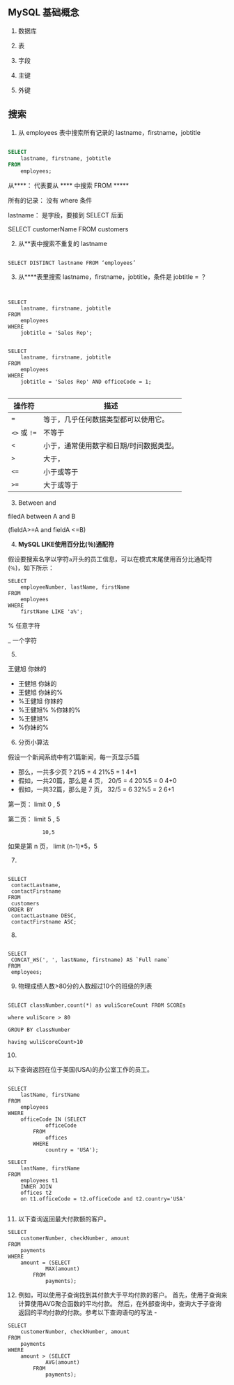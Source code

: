 ## MySQL 基础概念

1. 数据库

2. 表 

3. 字段

4. 主键

5. 外键

## 搜索

1. 从 employees 表中搜索所有记录的 lastname，firstname，jobtitle

```sql

SELECT 
    lastname, firstname, jobtitle
FROM
    employees;

```

从****： 代表要从 **** 中搜索   FROM *****

所有的记录： 没有 where 条件

lastname： 是字段，要接到 SELECT 后面



SELECT customerName FROM customers


2. 从**表中搜索不重复的 lastname

```

SELECT DISTINCT lastname FROM ‘employees’

```


3. 从****表里搜索 lastname，firstname，jobtitle，条件是 jobtitle = ？

```


SELECT 
    lastname, firstname, jobtitle
FROM
    employees
WHERE
    jobtitle = 'Sales Rep';

```


```

SELECT 
    lastname, firstname, jobtitle
FROM
    employees
WHERE
    jobtitle = 'Sales Rep' AND officeCode = 1;


```

| 操作符         | 描述                   |
| ----------- | -------------------- |
| `=`         | 等于，几乎任何数据类型都可以使用它。   |
| `<>` 或 `!=` | 不等于                  |
| `<`         | 小于，通常使用数字和日期/时间数据类型。 |
| `>`         | 大于，                  |
| `<=`        | 小于或等于                |
| `>=`        | 大于或等于                |


3. Between and



filedA between A and B

(fieldA>=A and fieldA <=B)

4. **MySQL LIKE使用百分比(％)通配符**

假设要搜索名字以字符`a`开头的员工信息，可以在模式末尾使用百分比通配符(`％`)，如下所示：

```
SELECT 
    employeeNumber, lastName, firstName
FROM
    employees
WHERE
    firstName LIKE 'a%';
```

%  任意字符

_  一个字符

5. 


王健旭 你妹的


 - 王健旭 你妹的
 - 王健旭 你妹的%
 - %王健旭 你妹的
 - %王健旭% %你妹的%
 - %王健旭%
 - %你妹的%

6. 分页小算法


假设一个新闻系统中有21篇新闻，每一页显示5篇

 - 那么，一共多少页？21/5 = 4  21%5 = 1 4+1
 - 假如，一共20篇，那么是 4 页， 20/5 = 4 20%5 = 0 4+0
 - 假如，一共32篇，那么是 7 页， 32/5 = 6 32%5 = 2 6+1



 第一页： limit 0 , 5

 第二页： limit 5 , 5

               10,5 






  如果是第 n 页， limit   (n-1)*5，5



7. 

```

SELECT
 contactLastname,
 contactFirstname
FROM
 customers
ORDER BY
 contactLastname DESC,
 contactFirstname ASC;

```   

8. 

```

SELECT
 CONCAT_WS(', ', lastName, firstname) AS `Full name`
FROM
 employees;

```

9. 物理成绩人数>80分的人数超过10个的班级的列表


```

SELECT classNumber,count(*) as wuliScoreCount FROM SCOREs 

where wuliScore > 80

GROUP BY classNumber

having wuliScoreCount>10

```

10. 

以下查询返回在位于美国(USA)的办公室工作的员工。


```

SELECT 
    lastName, firstName
FROM
    employees
WHERE
    officeCode IN (SELECT 
            officeCode
        FROM
            offices
        WHERE
            country = 'USA');

SELECT 
    lastName, firstName
FROM
    employees t1
    INNER JOIN
    offices t2
    on t1.officeCode = t2.officeCode and t2.country='USA'


```

11. 以下查询返回最大付款额的客户。

```
SELECT 
    customerNumber, checkNumber, amount
FROM
    payments
WHERE
    amount = (SELECT 
            MAX(amount)
        FROM
            payments);
```

12. 例如，可以使用子查询找到其付款大于平均付款的客户。 首先，使用子查询来计算使用AVG聚合函数的平均付款。 然后，在外部查询中，查询大于子查询返回的平均付款的付款。参考以下查询语句的写法 -


```
SELECT 
    customerNumber, checkNumber, amount
FROM
    payments
WHERE
    amount > (SELECT 
            AVG(amount)
        FROM
            payments);




```

